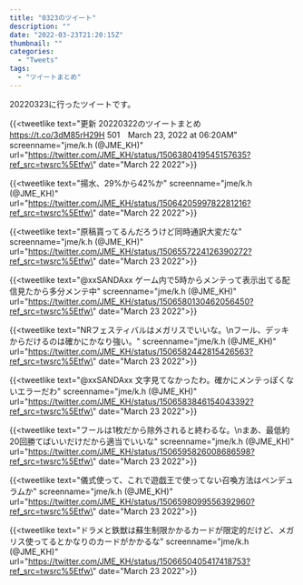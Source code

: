 ```yaml
---
title: "0323のツイート"
description: ""
date: "2022-03-23T21:20:15Z"
thumbnail: ""
categories:
  - "Tweets"
tags:
  - "ツイートまとめ"
---
```

20220323に行ったツイートです。
<!--more-->
{{<tweetlike text=\"更新 20220322のツイートまとめ https://t.co/3dM85rH29H 501　March 23, 2022 at 06:20AM\" screenname=\"jme/k.h (@JME_KH)\" url=\"https://twitter.com/JME_KH/status/1506380419545157635?ref_src=twsrc%5Etfw\" date=\"March 22 2022\">}}

{{<tweetlike text=\"揚水、29%から42%か\" screenname=\"jme/k.h (@JME_KH)\" url=\"https://twitter.com/JME_KH/status/1506420599782281216?ref_src=twsrc%5Etfw\" date=\"March 22 2022\">}}

{{<tweetlike text=\"原稿貰ってるんだろうけど同時通訳大変だな\" screenname=\"jme/k.h (@JME_KH)\" url=\"https://twitter.com/JME_KH/status/1506557224126390272?ref_src=twsrc%5Etfw\" date=\"March 23 2022\">}}

{{<tweetlike text=\"@xxSANDAxx ゲーム内で5時からメンテって表示出てる配信見たから多分メンテ中\" screenname=\"jme/k.h (@JME_KH)\" url=\"https://twitter.com/JME_KH/status/1506580130462056450?ref_src=twsrc%5Etfw\" date=\"March 23 2022\">}}

{{<tweetlike text=\"NRフェスティバルはメガリスでいいな。\nフール、デッキからだけるのは確かにかなり強い。\" screenname=\"jme/k.h (@JME_KH)\" url=\"https://twitter.com/JME_KH/status/1506582442815426563?ref_src=twsrc%5Etfw\" date=\"March 23 2022\">}}

{{<tweetlike text=\"@xxSANDAxx 文字見てなかったわ。確かにメンテっぽくないエラーだわ\" screenname=\"jme/k.h (@JME_KH)\" url=\"https://twitter.com/JME_KH/status/1506583846154043392?ref_src=twsrc%5Etfw\" date=\"March 23 2022\">}}

{{<tweetlike text=\"フールは1枚だから除外されると終わるな。\nまあ、最低約20回勝てばいいだけだから適当でいいな\" screenname=\"jme/k.h (@JME_KH)\" url=\"https://twitter.com/JME_KH/status/1506595826008686598?ref_src=twsrc%5Etfw\" date=\"March 23 2022\">}}

{{<tweetlike text=\"儀式使って、これで遊戯王で使ってない召喚方法はペンデュラムか\" screenname=\"jme/k.h (@JME_KH)\" url=\"https://twitter.com/JME_KH/status/1506598099556392960?ref_src=twsrc%5Etfw\" date=\"March 23 2022\">}}

{{<tweetlike text=\"ドラメと鉄獣は蘇生制限かかるカードが限定的だけど、メガリス使ってるとかなりのカードがかかるな\" screenname=\"jme/k.h (@JME_KH)\" url=\"https://twitter.com/JME_KH/status/1506650405417418753?ref_src=twsrc%5Etfw\" date=\"March 23 2022\">}}


